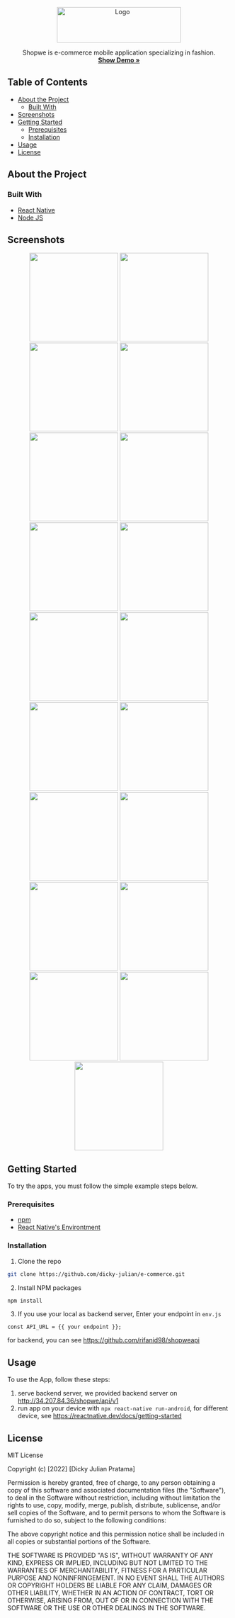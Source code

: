 <p align="center">
  <a href="https://github.com/othneildrew/Best-README-Template">
    <img src="https://shoopwi.web.app/static/media/brand.ae0dfcab.png" alt="Logo" width="280" height="80">
  </a>

  <p align="center">
  Shopwe is e-commerce mobile application specializing in fashion.
    <br />
    <a href="https://shoopwi.web.app/"><strong>Show Demo »</strong></a>
  </p>
</p>

## Table of Contents

- [About the Project](#about-the-project)
  - [Built With](#built-with)
- [Screenshots](#screenshots)
- [Getting Started](#getting-started)
  - [Prerequisites](#prerequisites)
  - [Installation](#installation)
- [Usage](#usage)
- [License](#license)

## About the Project

### Built With

- [React Native](https://reactnative.dev)
- [Node JS](https://nodejs.org)

## Screenshots

<div align="center">
    <img width="200" src="https://github.com/dicky-julian/e-commerce/blob/master/screenshots/splash.jpg">   
    <img width="200" src="https://github.com/dicky-julian/e-commerce/blob/master/screenshots/home.jpg">
    <img width="200" src="https://github.com/dicky-julian/e-commerce/blob/master/screenshots/detail.jpg">
    <img width="200" src="https://github.com/dicky-julian/e-commerce/blob/master/screenshots/shop.jpg">
</div>
<div align="center">
    <img width="200" src="https://github.com/dicky-julian/e-commerce/blob/master/screenshots/filter.jpg">   
    <img width="200" src="https://github.com/dicky-julian/e-commerce/blob/master/screenshots/sort.jpg">
    <img width="200" src="https://github.com/dicky-julian/e-commerce/blob/master/screenshots/search.jpg">
    <img width="200" src="https://github.com/dicky-julian/e-commerce/blob/master/screenshots/order.jpg">
</div>
<div align="center">
    <img width="200" src="https://github.com/dicky-julian/e-commerce/blob/master/screenshots/checkout.jpg">   
    <img width="200" src="https://github.com/dicky-julian/e-commerce/blob/master/screenshots/address.jpg">   
    <img width="200" src="https://github.com/dicky-julian/e-commerce/blob/master/screenshots/add_address.jpg">   
    <img width="200" src="https://github.com/dicky-julian/e-commerce/blob/master/screenshots/success.jpg">   
</div>
<div align="center">
    <img width="200" src="https://github.com/dicky-julian/e-commerce/blob/master/screenshots/profile.jpg">   
    <img width="200" src="https://github.com/dicky-julian/e-commerce/blob/master/screenshots/setting.jpg">   
    <img width="200" src="https://github.com/dicky-julian/e-commerce/blob/master/screenshots/reset_password.jpg">   
    <img width="200" src="https://github.com/dicky-julian/e-commerce/blob/master/screenshots/forgot_password.jpg">   
</div>
<div align="center">
    <img width="200" src="https://github.com/dicky-julian/e-commerce/blob/master/screenshots/signup.jpg">   
    <img width="200" src="https://github.com/dicky-julian/e-commerce/blob/master/screenshots/login.jpg">   
    <img width="200" src="https://github.com/dicky-julian/e-commerce/blob/master/screenshots/verification.jpg">   
</div>

## Getting Started

To try the apps, you must follow the simple example steps below.

### Prerequisites

- [npm](https://www.npmjs.com)
- [React Native's Environtment](https://reactnative.dev/docs/environment-setup)

### Installation

1. Clone the repo

```sh
git clone https://github.com/dicky-julian/e-commerce.git
```

2. Install NPM packages

```sh
npm install
```

3. If you use your local as backend server, Enter your endpoint in `env.js`

```JS
const API_URL = {{ your endpoint }};
```

for backend, you can see https://github.com/rifanid98/shopweapi

## Usage

To use the App, follow these steps:

1. serve backend server, we provided backend server on http://34.207.84.36/shopwe/api/v1
2. run app on your device with `npx react-native run-android`, for different device, see https://reactnative.dev/docs/getting-started

## License
MIT License

Copyright (c) [2022] [Dicky Julian Pratama]

Permission is hereby granted, free of charge, to any person obtaining a copy
of this software and associated documentation files (the "Software"), to deal
in the Software without restriction, including without limitation the rights
to use, copy, modify, merge, publish, distribute, sublicense, and/or sell
copies of the Software, and to permit persons to whom the Software is
furnished to do so, subject to the following conditions:

The above copyright notice and this permission notice shall be included in all
copies or substantial portions of the Software.

THE SOFTWARE IS PROVIDED "AS IS", WITHOUT WARRANTY OF ANY KIND, EXPRESS OR
IMPLIED, INCLUDING BUT NOT LIMITED TO THE WARRANTIES OF MERCHANTABILITY,
FITNESS FOR A PARTICULAR PURPOSE AND NONINFRINGEMENT. IN NO EVENT SHALL THE
AUTHORS OR COPYRIGHT HOLDERS BE LIABLE FOR ANY CLAIM, DAMAGES OR OTHER
LIABILITY, WHETHER IN AN ACTION OF CONTRACT, TORT OR OTHERWISE, ARISING FROM,
OUT OF OR IN CONNECTION WITH THE SOFTWARE OR THE USE OR OTHER DEALINGS IN THE
SOFTWARE.
